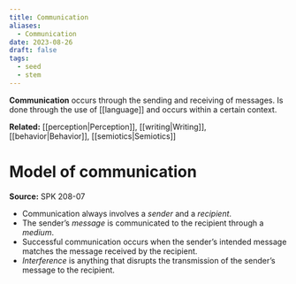 ```yaml
---
title: Communication
aliases:
  - Communication
date: 2023-08-26
draft: false
tags:
  - seed
  - stem
---
```


**Communication** occurs through the sending and receiving of messages. Is done through the use of [[language]] and occurs within a certain context.

**Related:** [[perception|Perception]], [[writing|Writing]], [[behavior|Behavior]], [[semiotics|Semiotics]]

# Model of communication

**Source:** SPK 208-07

- Communication always involves a *sender* and a *recipient*.
- The sender’s *message* is communicated to the recipient through a *medium*.
- Successful communication occurs when the sender’s intended message matches the message received by the recipient.
- *Interference* is anything that disrupts the transmission of the sender’s message to the recipient.
